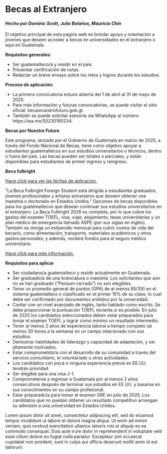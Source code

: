 
<head>
  <meta charset="UTF-8">
  <meta name="viewport" content="width=device-width, inicial-scale=1.0">

</head>
<body>
  <h1>Becas al Extranjero</h1>
  <h4><i>Hecho por Dominic Scott, Julio Bolaños, Mauricio Chin</i></h4>

  <p>El objetivo principal de esta pagina web es brindar apoyo y orientación a jóvenes que deseen acceder a becas en universidades en el
extranjero o aquí en Guatemala. </p> 

<p><b>Requisitos generales:</b></p>
<ul>
<li>Ser guatemalteco/a y residir en el país.</li>
<li>Presentar certificación de notas.</li>
<li>Redactar un breve ensayo sobre los retos y logros durante los estudios.</li>
</ul>
<p><b>Proceso de aplicación:</b></p>
<ul>
<li>La primera convocatoria estuvo abierta del 1 de abril al 31 de mayo de 2025.</li>
<li>Para más información y futuras convocatorias, se puede visitar el sitio oficial: becasnuestrofuturo.gob.gt.</li>
<li>También se puede solicitar asesoría vía WhatsApp al número: https://wa.me/50230190234.</li>
</ul>


  <p><b>Becas por Nuestro Futuro</b></p>
  
<p>Este programa, lanzado por el Gobierno de Guatemala en marzo de 2025, a través del Fondo Nacional de Becas, tiene como objetivo apoyar a estudiantes guatemaltecos en sus estudios universitarios o técnicos, dentro o fuera del país. Las becas pueden ser totales o parciales, y están disponibles para estudiantes de primer ingreso y reingreso.  </p>

<p><b>Beca fulbright</b></p>
<p>
<a href="https://www.guatemala.com/noticias/sociedad/fechas-para-aplicar-a-becas-en-el-extranjero-2025-para-guatemaltecos.html#:~:text=La%20Beca%20Fulbright%202026%20es,o%20doctorado%20en%20Estados%20Unidos." target="_blank">Hace click para ver las fechas de aplicacion.</a> </p>

"La Beca Fulbright Foreign Student está dirigida a estudiantes graduados, jóvenes profesionales y artistas extranjeros que deseen obtener una maestría o doctorado en Estados Unidos."  Opciones de becas disponibles para los guatemaltecos que desean continuar sus estudios universitarios en el extranjero. La Beca Fulbright 2026 es completa, por lo que cubre los gastos del examen TOEFL, visa, viaje, alojamiento, tasas universitarias y un plan médico de emergencia llamado ASPE (por sus siglas en inglés). También se otorga un estipendio mensual para cubrir costos de vida del becario, como alimentación, transporte, materiales académicos y otros gastos personales; y además, recibirá fondos para el seguro médico universitario.
<p> </p>
<p> <a href="https://www.guatemala.com/noticias/sociedad/beca-fulbright-2026-guatemaltecos-podran-estudiar-maestrias-o-doctorados-en-estados-unidos.html?utm_source=guatemala.com&utm_campaign=crosslinking&utm_medium=widget" target="_blank">Hace click para más información.</a>
</p>

<p> <b>Requisitos para aplicar</b> </p>
<ul>
<li>Ser ciudadano/a guatemalteco y residir actualmente en Guatemala.</li>
<li>Ser graduado/a de una licenciatura o maestría. Los solicitantes que aún no se han graduado (“Pensum cerrado”) no son elegibles.</li>
<li>Tener un promedio general de puntos (GPA) de al menos 85/100 en el sistema guatemalteco o clasificado en el primer 15% de su clase, lo cual debe ser confirmado por documentos emitidos por la universidad.</li>
<li>Contar con un nivel avanzado de inglés, tanto hablado como escrito. Se debe proporcionar la puntuación TOEFL reciente si es posible. En julio de 2025 los candidatos seleccionados deben estar preparados para tomar el examen TOEFL y lograr como mínimo un resultado intermedio.</li>
<li>Tener al menos 2 años de experiencia laboral a tiempo completo (al menos 30 horas a la semana) en un campo relacionado con sus estudios.</li>
<li>Demostrar habilidades de liderazgo y capacidad de adaptación, y ser altamente motivados.</li>
<li>Estar comprometido/a con el desarrollo de su comunidad a través del servicio comunitario, el voluntariado u otras actividades.</li>
<li>Los candidatos con poca o ninguna experiencia previa en EE.UU. tendrán prioridad.</li>
<li>Ser elegible para una visa J-1.</li>
<li> Comprometerse a regresar a Guatemala por al menos 2 años consecutivos después de terminar sus estudios en EE.UU. y basarse en sus conocimientos en su campo profesional.</li>
<li> Estar preparado/a para tomar el examen GRE en julio de 2025. Los candidatos que no puedan obtener un resultado competitivo arriesgan su admisión a una universidad en Estados Unidos. </li>
</ul>

<p>Lorem ipsum dolor sit amet, consectetur adipiscing elit, sed do eiusmod tempor incididunt ut labore et dolore magna aliqua. Ut enim ad minim veniam, quis nostrud exercitation ullamco laboris nisi ut aliquip ex ea commodo consequat. Duis aute irure dolor in reprehenderit in voluptate velit esse cillum dolore eu fugiat nulla pariatur. Excepteur sint occaecat cupidatat non proident, sunt in culpa qui officia deserunt mollit anim id est laborum.</p>
</body>
